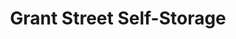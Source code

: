 ---
title: "Grant Street Self-Storage"
url: /denver/grant-street-self-storage/
shop: storage rental
---